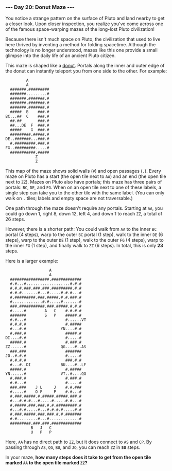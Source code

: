### --- Day 20: Donut Maze ---

You notice a strange pattern on the surface of Pluto and land nearby to get
a closer look. Upon closer inspection, you realize you've come across one
of the famous space-warping mazes of the long-lost Pluto civilization!

Because there isn't much space on Pluto, the civilization that used to live
here thrived by inventing a method for folding spacetime. Although the
technology is no longer understood, mazes like this one provide a small
glimpse into the daily life of an ancient Pluto citizen.

This maze is shaped like a [donut](https://en.wikipedia.org/wiki/Torus). Portals along the inner and outer edge of
the donut can instantly teleport you from one side to the other. For
example:
```
         A           
         A           
  #######.#########  
  #######.........#  
  #######.#######.#  
  #######.#######.#  
  #######.#######.#  
  #####  B    ###.#  
BC...##  C    ###.#  
  ##.##       ###.#  
  ##...DE  F  ###.#  
  #####    G  ###.#  
  #########.#####.#  
DE..#######...###.#  
  #.#########.###.#  
FG..#########.....#  
  ###########.#####  
             Z       
             Z       
```
This map of the maze shows solid walls (`#`) and open passages (`.`). Every
maze on Pluto has a start (the open tile next to `AA`) and an end (the open
tile next to `ZZ`). Mazes on Pluto also have portals; this maze has three
pairs of portals: `BC`, `DE`, and `FG`. When on an open tile next to one of these
labels, a single step can take you to the other tile with the same label.
(You can only walk on `.` tiles; labels and empty space are not traversable.)

One path through the maze doesn't require any portals. Starting at `AA`, you
could go down 1, right 8, down 12, left 4, and down 1 to reach `ZZ`, a total
of 26 steps.

However, there is a shorter path: You could walk from `AA` to the inner `BC`
portal (4 steps), warp to the outer `BC` portal (1 step), walk to the inner
`DE` (6 steps), warp to the outer `DE` (1 step), walk to the outer `FG` (4
steps), warp to the inner `FG` (1 step), and finally walk to `ZZ` (6 steps). In
total, this is only **23** steps.

Here is a larger example:
```
                   A               
                   A               
  #################.#############  
  #.#...#...................#.#.#  
  #.#.#.###.###.###.#########.#.#  
  #.#.#.......#...#.....#.#.#...#  
  #.#########.###.#####.#.#.###.#  
  #.............#.#.....#.......#  
  ###.###########.###.#####.#.#.#  
  #.....#        A   C    #.#.#.#  
  #######        S   P    #####.#  
  #.#...#                 #......VT
  #.#.#.#                 #.#####  
  #...#.#               YN....#.#  
  #.###.#                 #####.#  
DI....#.#                 #.....#  
  #####.#                 #.###.#  
ZZ......#               QG....#..AS
  ###.###                 #######  
JO..#.#.#                 #.....#  
  #.#.#.#                 ###.#.#  
  #...#..DI             BU....#..LF
  #####.#                 #.#####  
YN......#               VT..#....QG
  #.###.#                 #.###.#  
  #.#...#                 #.....#  
  ###.###    J L     J    #.#.###  
  #.....#    O F     P    #.#...#  
  #.###.#####.#.#####.#####.###.#  
  #...#.#.#...#.....#.....#.#...#  
  #.#####.###.###.#.#.#########.#  
  #...#.#.....#...#.#.#.#.....#.#  
  #.###.#####.###.###.#.#.#######  
  #.#.........#...#.............#  
  #########.###.###.#############  
           B   J   C               
           U   P   P               
```
Here, `AA` has no direct path to `ZZ`, but it does connect to `AS` and `CP`. By
passing through `AS`, `QG`, `BU`, and `JO`, you can reach `ZZ` in **`58`** steps.

In your maze, **how many steps does it take to get from the open tile marked
`AA` to the open tile marked `ZZ`?**
